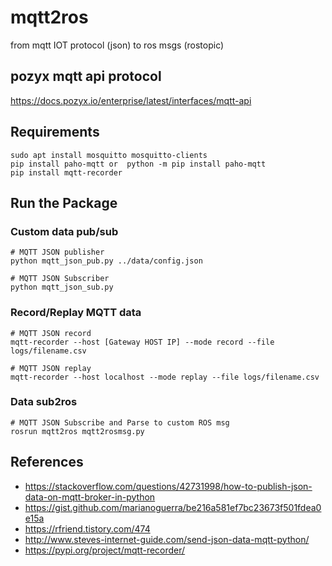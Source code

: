 # mqtt2ros
from mqtt IOT protocol (json) to ros msgs (rostopic)

## pozyx mqtt api protocol
https://docs.pozyx.io/enterprise/latest/interfaces/mqtt-api

## Requirements

```
sudo apt install mosquitto mosquitto-clients
pip install paho-mqtt or  python -m pip install paho-mqtt
pip install mqtt-recorder
```

## Run the Package
### Custom data pub/sub
```
# MQTT JSON publisher
python mqtt_json_pub.py ../data/config.json

# MQTT JSON Subscriber
python mqtt_json_sub.py
```
### Record/Replay MQTT data
```
# MQTT JSON record
mqtt-recorder --host [Gateway HOST IP] --mode record --file logs/filename.csv

# MQTT JSON replay
mqtt-recorder --host localhost --mode replay --file logs/filename.csv
```
### Data sub2ros
```
# MQTT JSON Subscribe and Parse to custom ROS msg
rosrun mqtt2ros mqtt2rosmsg.py
```
## References
* https://stackoverflow.com/questions/42731998/how-to-publish-json-data-on-mqtt-broker-in-python
* https://gist.github.com/marianoguerra/be216a581ef7bc23673f501fdea0e15a
* https://rfriend.tistory.com/474
* http://www.steves-internet-guide.com/send-json-data-mqtt-python/
* https://pypi.org/project/mqtt-recorder/